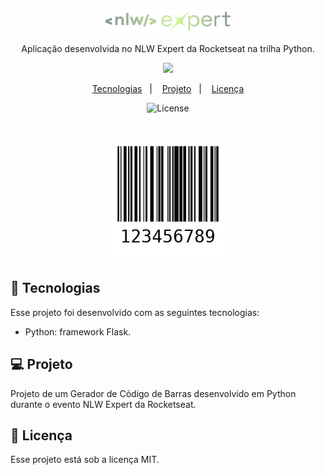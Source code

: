 <p align="center">
  <img alt="Logo NLW Expert - Rocketseat" src=".github/logo.png" width="200px" />
</p>

<p align="center">
Aplicação desenvolvida no NLW Expert da Rocketseat na trilha Python.
</p>

<p align="center">
  <a alt="Python">
    <img src="https://img.shields.io/badge/python-3670A0?style=for-the-badge&logo=python&logoColor=ffdd54" />
  </a>
</p>

<p align="center">
  <a href="#-tecnologias">Tecnologias</a>&nbsp;&nbsp;&nbsp;|&nbsp;&nbsp;&nbsp;
  <a href="#-projeto">Projeto</a>&nbsp;&nbsp;&nbsp;|&nbsp;&nbsp;&nbsp;
  <a href="#memo-licença">Licença</a>
</p>

<p align="center">
  <img alt="License" src="https://img.shields.io/static/v1?label=license&message=MIT&color=49AA26&labelColor=000000">
</p>

<br>

<p align="center">
  <img alt="Preview do projeto desenvolvido." src=".github/123456789.png" width="40%">
</p>

## 🚀 Tecnologias

Esse projeto foi desenvolvido com as seguintes tecnologias:

- Python: framework Flask.


## 💻 Projeto

Projeto de um Gerador de Código de Barras desenvolvido em Python durante o evento NLW Expert da Rocketseat.


## 📝 Licença

Esse projeto está sob a licença MIT.
